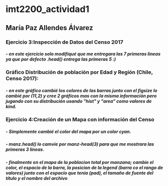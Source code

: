 # imt2200_actividad1
## María Paz Allendes Álvarez
### Ejercicio 3:Inspección de Datos del Censo 2017
##### - en este ejercicio solo modifiqué que me entregara las 7 primeras lineas ya que por defecto .head() entrega las primeras 5 :)
### Gráfico Distribución de población por Edad y Región (Chile, Censo 2017):
##### - en este gráfico cambié los colores de las barras junto con el figsize lo cambié por (11,2) y cree 2 gráficos mas con la misma información pero jugando con su distribución usando "hist" y "area" como valores de kind.
### Ejercicio 4:Creación de un Mapa con información del Censo
##### - Simplemente cambié el color del mapa por un color cyan.
##### - manz.head() lo camvie por manz-head(3) para que me mostrara las primeras 3 lineas.
##### - finalmente en el mapa de la poblacion total por manzana; cambie el color, el espacio de la barra, la posicion de la legend (barra co el rango de valores) junto con el espacio que tenía (pad), el tamaño de fuente del título y el nombre del archivo

